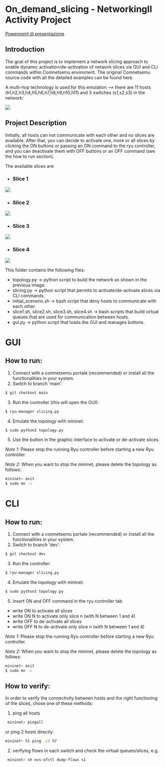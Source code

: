 # On_demand_slicing - NetworkingII Activity Project # 

[Powerpoint di presentazione](https://www.canva.com/design/DAFeY7qP-rY/IYIQs7NAPFlefAcTQkKQRQ/edit?utm_content=DAFeY7qP-rY&utm_campaign=designshare&utm_medium=link2&utm_source=sharebutton)
 
## Introduction ## 
The goal of this project is to implement a network slicing approach to enable dynamic activation/de-activation of network slices via GUI and CLI commands within Comnetsemu enviroment. The original Comnetsemu source code with all the detailed examples can be found here. 
 
A multi-hop technology is used for this emulation --> there are 11 hosts (h1,h2,h3,h4,h5,h6,h7,h8,h9,h10,h11) and 3 switches (s1,s2,s3) in the network: 
 
![](images/topology.PNG) 
 
## Project Description ## 
Initially, all hosts can not communicate with each other and no slices are available. 
After that, you can decide to activate one, more or all slices by clicking the ON buttons or passing an ON command to the ryu controller, and you can deactivate them with OFF buttons or an OFF command (see the how to run section). 
 
The available slices are: 
 
* ### Slice 1 ### 
![](images/slice1.PNG) 
* ### Slice 2 ### 
![](images/slice2.PNG) 
* ### Slice 3 ### 
![](images/slice3.PNG) 
* ### Slice 4 ### 
![](images/slice4.PNG) 
 
This folder contains the following files: 
* topology.py -> python script to build the network as shown in the previous image. 
* slicing.py -> python script that permits to activate/de-activate slices via CLI commands. 
* initial_scenerio.sh -> bash script that deny hosts to communicate with each other. 
* slice1.sh, slice2.sh, slice3.sh, slice4.sh -> bash scripts that build virtual queues that are used for communication between hosts. 
* gui.py -> python script that loads the GUI and manages buttons. 
 
# GUI 
 
<a name="how-to-run-with-GUI"></a> 
## How to run: ## 
1. Connect with a comnetsemu portale (recommended) or install all the functionalities in your system. 
2. Switch to branch 'main': 
```bash 
$ git checkout main
```
3. Run the controller (this will open the GUI): 
```bash 
$ ryu-manager slicing.py 
```
4. Emulate the topology with mininet: 
```bash 
$ sudo python3 topology.py 
```
5. Use the button in the graphic interface to activate or de-activate slices.  
 
*Note 1:* Please stop the running Ryu controller before starting a new Ryu controller. 
 
*Note 2:* When you want to stop the mininet, please delete the topology as follows: 
```bash 
mininet> exit 
$ sudo mn -c 
 ```
 
# CLI 
 
<a name="how-to-run-with-CLI"></a> 
## How to run: ## 
1. Connect with a comnetsemu portale (recommended) or install all the functionalities in your system. 
2. Switch to branch 'dev': 
```bash 
$ git checkout dev 
```
3. Run the controller: 
```bash 
$ ryu-manager slicing.py 
```
4. Emulate the topology with mininet: 
```bash 
$ sudo python3 topology.py 
```
5. Insert ON and OFF command in the ryu controller tab 
 * write ON to activate all slices 
 * write ON N to activate only slice n (with N between 1 and 4) 
 * write OFF to de-activate all slices 
 * write OFF N to de-activate only slice n (with N between 1 and 4) 
 
*Note 1:* Please stop the running Ryu controller before starting a new Ryu controller. 
 
*Note 2:* When you want to stop the mininet, please delete the topology as follows: 
```bash 
mininet> exit 
$ sudo mn -c 
```
## How to verify: 
In order to verify the connectivity between hosts and the right functioning of the slices, chose one of these methods: 
1. ping all hosts 
```bash 
 mininet> pingall
``` 
  or ping 2 hosts directly: 
 ```bash 
 mininet> h1 ping -c3 h7 
```   
2. verifying flows in each switch and check the virtual queues/slices, e.g. 
```bash 
 mininet> sh ovs-ofctl dump-flows s1
```
